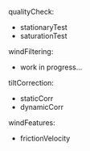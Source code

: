 qualityCheck:
  - stationaryTest
  - saturationTest

windFiltering:
  - work in progress...

tiltCorrection:
  - staticCorr
  - dynamicCorr

windFeatures:
  - frictionVelocity

